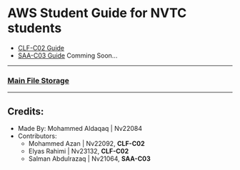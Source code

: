 # **AWS Student Guide for NVTC students**

- [CLF-C02 Guide](CLF-C02.md)
- [SAA-C03 Guide](SAA-C03.md) Comming Soon...


---

### [Main File Storage](https://nasservocational-my.sharepoint.com/:f:/g/personal/nv22084_nvtc_edu_bh/Eko3HjU0c7VCnrV0jyiIpOgBJ8UJtWtNm-oyhhr5fWAqhg?e=jLPwgp)

---

## **Credits:**
- Made By: Mohammed Aldaqaq | Nv22084
- Contributors:
   - Mohammed Azan | Nv22092, **CLF-C02**
   - Elyas Rahimi | Nv23132, **CLF-C02**
   - Salman Abdulrazaq | Nv21064, **SAA-C03**
